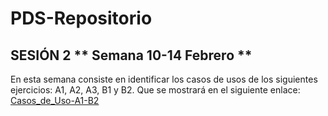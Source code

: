 ﻿# PDS-Repositorio

## SESIÓN 2 ** Semana 10-14 Febrero **

En esta semana consiste en identificar los casos de usos de los siguientes ejercicios: A1, A2, A3, 
B1 y B2. Que se mostrará en el siguiente enlace:
[Casos_de_Uso-A1-B2](https://pages.github.com/)

